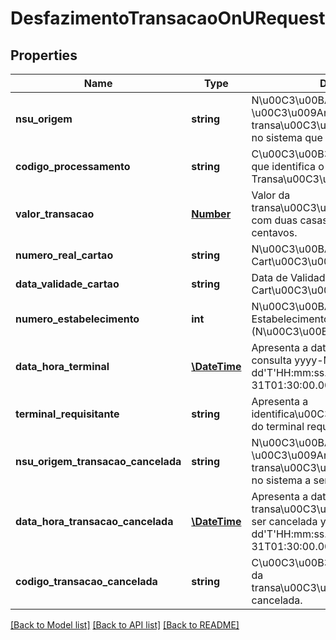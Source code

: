 # DesfazimentoTransacaoOnURequest

## Properties
Name | Type | Description | Notes
------------ | ------------- | ------------- | -------------
**nsu_origem** | **string** | N\u00C3\u00BAmero Sequencial \u00C3\u009Anico que identifica a transa\u00C3\u00A7\u00C3\u00A3o no sistema que a originou. | [optional] 
**codigo_processamento** | **string** | C\u00C3\u00B3digo de Processamento que identifica o Tipo da Transa\u00C3\u00A7\u00C3\u00A3o. | [optional] 
**valor_transacao** | [**Number**](Number.md) | Valor da transa\u00C3\u00A7\u00C3\u00A3o com duas casas decimais para os centavos. | [optional] 
**numero_real_cartao** | **string** | N\u00C3\u00BAmero Real do Cart\u00C3\u00A3o. | [optional] 
**data_validade_cartao** | **string** | Data de Validade do Cart\u00C3\u00A3o. Ex: AAMM | [optional] 
**numero_estabelecimento** | **int** | N\u00C3\u00BAmero do Estabelecimento (N\u00C3\u00BAmero+DV). | [optional] 
**data_hora_terminal** | [**\DateTime**](\DateTime.md) | Apresenta a data e hora local da consulta yyyy-MM-dd&#39;T&#39;HH:mm:ss.SSSZ. Ex: 2000-10-31T01:30:00.000-05:00 | [optional] 
**terminal_requisitante** | **string** | Apresenta a identifica\u00C3\u00A7\u00C3\u00A3o do terminal requisitante | [optional] 
**nsu_origem_transacao_cancelada** | **string** | N\u00C3\u00BAmero Sequencial \u00C3\u009Anico que identifica a transa\u00C3\u00A7\u00C3\u00A3o no sistema a ser cancelada. | [optional] 
**data_hora_transacao_cancelada** | [**\DateTime**](\DateTime.md) | Apresenta a data e hora local da transa\u00C3\u00A7\u00C3\u00A3o a ser cancelada yyyy-MM-dd&#39;T&#39;HH:mm:ss.SSSZ. Ex: 2000-10-31T01:30:00.000-05:00 | [optional] 
**codigo_transacao_cancelada** | **string** | C\u00C3\u00B3digo de Processamento da transa\u00C3\u00A7\u00C3\u00A3o cancelada. | [optional] 

[[Back to Model list]](../README.md#documentation-for-models) [[Back to API list]](../README.md#documentation-for-api-endpoints) [[Back to README]](../README.md)


